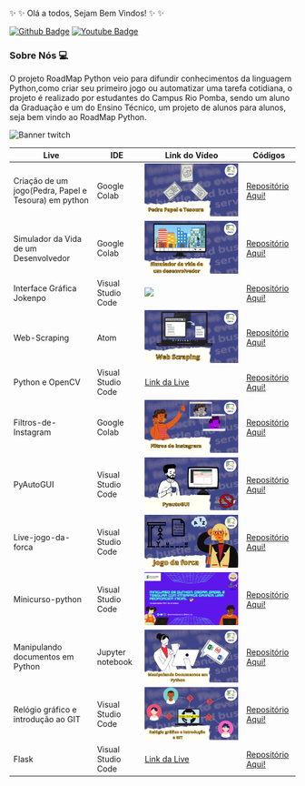 :sparkles: :sparkles:  Olá a todos, Sejam Bem Vindos!  :sparkles: :sparkles:

[![Github Badge](https://img.shields.io/badge/-Github-000?style=flat-square&logo=Github&logoColor=white&link=https://github.com/RoadMapPython)](https://github.com/RoadMapPython)
[![Youtube Badge](https://img.shields.io/badge/-YouTube-ff0000?style=flat-square&labelColor=ff0000&logo=youtube&logoColor=white&link=https://www.youtube.com/c/DACCIFSudesteMG/featured)](https://www.youtube.com/c/DACCIFSudesteMG/featured) 

### Sobre Nós :computer:
O projeto RoadMap Python veio para difundir conhecimentos da linguagem Python,como criar seu primeiro jogo ou automatizar uma tarefa cotidiana, o projeto é realizado por estudantes do Campus Rio Pomba, sendo um aluno da Graduação e um do Ensino Técnico, um projeto de alunos para alunos, seja bem vindo ao RoadMap Python.

![Banner twitch](https://user-images.githubusercontent.com/89279642/146934287-fc0a0100-b6aa-46bf-917d-097346e009ad.png)

| Live | IDE | Link do Vídeo |Códigos|
|--- |--- |--- |--- |
| Criação de um jogo(Pedra, Papel e Tesoura) em python | Google Colab |<a href="https://www.youtube.com/watch?v=ol3LQBA2hDk "><img src="1.png"></a>|[Repositório Aqui!](https://github.com/RoadMapPython/Pedra-papel-e-tesoura)|
| Simulador da Vida de um Desenvolvedor | Google Colab | <a href="https://www.youtube.com/watch?v=YfMynyYCaas" > <img src="Simulador da vida de um desemvolvedor.png"></a> |[Repositório Aqui!](https://github.com/RoadMapPython/Simulador-Vida-de-um-des)|
| Interface Gráfica Jokenpo | Visual Studio Code |<a href=" https://www.youtube.com/watch?v=1LpHxmqU4AE "><img src="Interface gráfica jokenpo.png"></a> |[Repositório Aqui!](https://github.com/RoadMapPython/Interface-Grafica)|
| Web-Scraping | Atom | <a href="https://youtu.be/1-_82lQSGLU"><img src="Web Scraping.png"></a> |[Repositório Aqui!](https://github.com/RoadMapPython/Web-Scraping)|
| Python e OpenCV | Visual Studio Code | <a href="https://www.youtube.com/watch?v=Y21jK7Dl3-Y">Link da Live</a>|[Repositório Aqui!](https://github.com/RoadMapPython/Conceitos-Iniciais-Open-Cv)|
| Filtros-de-Instagram | Google Colab | <a href="https://youtu.be/_qsDDYXxqao"><img src="Filtros de Instagram.png"></a> |[Repositório Aqui!](https://github.com/RoadMapPython/Filtros-de-Instagram)|
| PyAutoGUI | Visual Studio Code | <a href="OMWavDZB5Ik"><img src="PyautoGUI.png"></a>|[Repositório Aqui!](https://github.com/RoadMapPython/PyAutoGUI)|
| Live-jogo-da-forca | Visual Studio Code |<a href="https://www.youtube.com/watch?v=RqSXq9Yfd7o"><img src="Jogo da forca.png"></a> |[Repositório Aqui!](https://github.com/RoadMapPython/Live-jogo-da-forca)|
| Minicurso-python| Visual Studio Code |<a href="https://www.youtube.com/watch?v=DQZ6fMfsrWs"><img src="Minicurso Python.png">|[Repositório Aqui!](https://github.com/RoadMapPython/Minicurso-python)|
| Manipulando documentos em Python | Jupyter notebook |  <a href="https://www.youtube.com/watch?v=QeIH9CNZjg4"><img src="Manipulando documentos.png"></a>|[Repositório Aqui!](https://github.com/RoadMapPython/Manipulando-documentos-em-python)|
| Relógio gráfico e introdução ao GIT | Visual Studio Code | <a href="https://www.youtube.com/watch?v=t7BpkHa3m0g"><img src="Relógio gráfico e introdução ao GIT.png"></a>|[Repositório Aqui!](https://github.com/RoadMapPython/Relogio-Grafico-e-GIT)|
| Flask | Visual Studio Code | <a href="https://www.youtube.com/watch?v=pu2LbA1cIQs">Link da Live</a>|[Repositório Aqui!](https://github.com/RoadMapPython/)|
